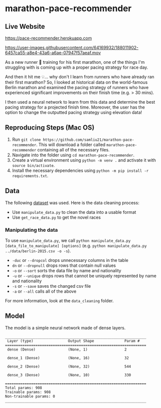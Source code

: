 # marathon-pace-recommender

## Live Website

https://pace-recommender.herokuapp.com

https://user-images.githubusercontent.com/64169932/188011902-6457ca55-a8e4-43a6-a6ae-07947f57aeaf.mov

As a new runner 🏃 training for his first marathon, one of the things I'm struggling with is coming up with a proper pacing strategy for race day. 

And then it hit me 💡... why don't I learn from runners who have already ran their first marathon? So, I looked at historical data on the world-famous Berlin marathon and examined the pacing strategy of runners who have experienced significant improvements on their finish time (e.g. > 30 mins).

I then used a neural network to learn from this data and determine the best pacing strategy for a projected finish time. Moreover, the user has the option to change the outputted pacing strategy using elevation data!

## Reproducing Steps (Mac OS)
1. Run `git clone https://github.com/samliu21/marathon-pace-recommender`. This will download a folder called `marathon-pace-recommender` containing all of the necessary files.
2. Navigate into the folder using `cd marathon-pace-recommender`.
3. Create a virtual environment using `python -m venv .` and activate it with `source bin/activate`.
4. Install the necessary dependencies using `python -m pip install -r requirements.txt`.

## Data
The following <a href="https://github.com/AndrewMillerOnline/marathon-results/tree/main/Berlin">dataset</a> was used. Here is the data cleaning process:

- Use `manipulate_data.py` to clean the data into a usable format
- Use `get_race_data.py` to get the novel races

### Manipulating the data
To use `manipulate_data.py`, we call `python manipulate_data.py [data_file_to_manipulate] [options]` (e.g. `python manipulate_data.py ../data/berlin-2015.csv -o -s`).

- `-duc` or `--dropcol` drops unnecessary columns in the table
- `dn` or `--dropnull` drops rows that contain null values
- `-o` or `--sort` sorts the data file by name and nationality
- `-u` or `--unique` drops rows that cannot be uniquely represented by name and nationality
- `-s` or `--save` saves the changed csv file
- `-a` or `--all` calls all of the above

For more information, look at the `data_cleaning` folder.

## Model
The model is a simple neural network made of dense layers.

```
_________________________________________________________________
 Layer (type)                Output Shape              Param #   
=================================================================
 dense (Dense)               (None, 1)                 2         
                                                                 
 dense_1 (Dense)             (None, 16)                32        
                                                                 
 dense_2 (Dense)             (None, 32)                544       
                                                                 
 dense_3 (Dense)             (None, 10)                330       
                                                                 
=================================================================
Total params: 908
Trainable params: 908
Non-trainable params: 0
_________________________________________________________________
```
